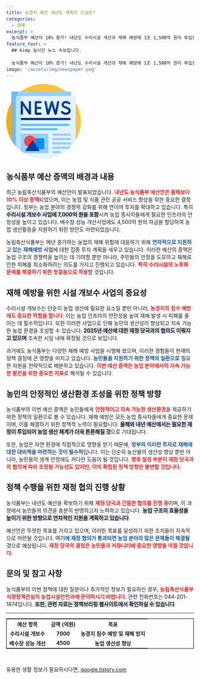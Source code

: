 ```yaml
---
title: 농경지 예산 내년도 계획의 진실은?
categories:
  - 경제
excerpt: >
  농식품부 예산이 10% 증가! 내년도 수리시설 개선과 재해 예방에 1조 1,500억 원이 투입됩니다. 농업의 안전을 위한 대규모 지원, 그 실체는 과연? 클릭해서 자세히 알아보세요!
feature_text: >
  ## kimp 실시간 뉴스 속보입니다.

  농식품부 예산이 10% 증가! 내년도 수리시설 개선과 재해 예방에 1조 1,500억 원이 투입됩니다. 농업의 안전을 위한 대규모 지원, 그 실체는 과연? 클릭해서 자세히 알아보세요!
image: '/assets/img/newspaper.png'
---
```


<p><img src="/assets/img/newspaper.png" alt="kimplant 속보" /></p>

<h2 data-ke-size="size26">농식품부 예산 증액의 배경과 내용</h2>

<p data-ke-size="size16">최근 농림축산식품부의 예산안이 발표되었습니다. <b><span style="color: #ee2323;">내년도 농식품부 예산안은 올해보다 10% 이상 증액</span></b>되었으며, 이는 농업 및 식품 관련 공공 서비스 향상을 위한 중요한 결정입니다. 정부는 농업 분야의 경쟁력 강화를 위해 연이어 투자를 확대하고 있습니다. 특히 <b><span style="background-color: #21538527;">수리시설 개보수 사업에 7,000억 원을 포함</span></b>시켜 농업 종사자들에게 필요한 인프라의 안정성을 높이고 있습니다. 배수장 성능 개선사업에도 4,500억 원의 자금을 할당하여 농업 생산활동을 지원하기 위한 방안도 마련되었습니다.</p>

<p data-ke-size="size16">농림축산식품부는 매년 증가하는 농업의 재해 위험에 대응하기 위해 <b><span style="color: #1a5490;">연차적으로 지원하고 있는 재해예방 사업</span></b>에 대한 집중 투자 계획을 세우고 있습니다. 이러한 예산의 증액은 농업 구조의 경쟁력을 높이는 데 기여할 뿐만 아니라, 주민들의 안정을 도모하고 재해로 인한 피해를 최소화하려는 의도를 가지고 진행되고 있습니다. <b><span style="color: #ee2323;">특히 수리시설의 노후화 문제를 해결하기 위한 첫걸음으로 작용</span></b>할 것입니다.</p>

<h2 data-ke-size="size26">재해 예방을 위한 시설 개보수 사업의 중요성</h2>

<p data-ke-size="size16">수리시설 개보수는 단순히 농업 생산에 필요한 요소일 뿐만 아니라, <b><span style="color: #ee2323;">농경지의 침수 예방에도 중요한 역할을 합니다</span></b>. 이는 농업 인프라의 안전성을 높여 재해 발생 시 피해를 줄이는 데 필수적입니다. 또한 이러한 사업으로 인해 농민의 생산성이 향상되고 지속 가능한 농업 환경을 조성할 수 있습니다. <b><span style="background-color: #21538527;">2025년 예산에 대한 재정 당국과의 협의도 이뤄지고 있으며</span></b> 조속한 시일 내에 확정될 것으로 보입니다.</p>

<p data-ke-size="size16">과거에도 농식품부는 다양한 재해 예방 사업을 시행해 왔으며, 이러한 경험들이 현재의 정책 결정에 큰 영향을 미치고 있습니다. <b><span style="color: #1a5490;">농민들을 지원하기 위한 정책의 일환으로</span></b> 필요한 자원을 전략적으로 배분하고 있습니다. <b><span style="color: #ee2323;">이번 예산 증액은 농업 분야에서의 지속 가능한 발전을 위한 중요한 지표</span></b>로 해석될 수 있습니다.</p>

<h2 data-ke-size="size26">농민의 안정적인 생산환경 조성을 위한 정책 방향</h2>

<p data-ke-size="size16">농식품부의 이번 예산 증액은 농민들에게 <b><span style="color: #ee2323;">안정적이고 지속 가능한 생산환경</span></b>을 제공하기 위한 정책의 일환으로 볼 수 있습니다. 재해 예방은 모든 농업 종사자들에게 중요한 문제이며, 이를 해결하기 위한 정책적 노력이 필요합니다. <b><span style="background-color: #21538527;">올해와 내년 예산에서는 필요한 재정이 투입되어 농업 생산 체계가 더욱 튼튼해질 것</span></b>으로 기대됩니다.</p>

<p data-ke-size="size16">또한, 농업은 자연 환경에 직접적으로 영향을 받기 때문에, <b><span style="color: #1a5490;">정부의 이러한 투자로 재해에 대한 대비책을 마련하는 것이 필수적</span></b>입니다. 이는 단순히 농산물의 생산성 향상 뿐만 아니라, 농민들의 생계 안정에도 커다란 도움이 될 것입니다. <b><span style="color: #ee2323;">향후 일정 부분이 재정 당국과의 협의에 따라 조정될 가능성도 있지만, 이미 확립된 정책 방향은 불변할 것입니다</span></b>.</p>

<h2 data-ke-size="size26">정책 수행을 위한 재정 협의 진행 상황</h2>

<p data-ke-size="size16">농식품부는 내년도 예산을 확보하기 위해 <b><span style="color: #ee2323;">재정 당국과 긴밀한 협의를 진행 중</span></b>이며, 이 과정에서 농민들의 의견을 충분히 반영하고자 노력하고 있습니다. <b><span style="background-color: #21538527;">농업 구조의 효율성을 높이기 위한 방향으로 연차적인 지원을 계획하고 있습니다</span></b>.</p>

<p data-ke-size="size16">예산안은 뚜렷한 목표를 가지고 있으며, 이러한 목표를 달성하기 위한 조치들이 지속적으로 마련될 것입니다. <b><span style="color: #1a5490;">여기에 재정 협의가 통과되면 농업 분야의 많은 문제들이 해결될 것</span></b>으로 예상됩니다. <b><span style="color: #ee2323;">재정 당국의 결정은 농민들과 커뮤니티에 중요한 영향을 미칠 것입니다</span></b>.</p>

<h2 data-ke-size="size26">문의 및 참고 사항</h2>

<p data-ke-size="size16">농식품부의 이번 정책에 대한 질문이나 추가적인 정보가 필요하신 경우, <b><span style="color: #ee2323;">농림축산식품부 식량정책관실의 농업시설안전과에 문의하시기 바랍니다</span></b>. 관련 전화번호는 044-201-1874입니다. <b><span style="background-color: #21538527;">또한, 관련 자료는 정책브리핑 웹사이트에서 확인하실 수 있습니다</span></b>.</p>

<hr />

<table style="width: 100%; border-collapse: collapse; border: 1px solid black;">
    <tr>
        <th style="text-align: center; height: 17px;"><b>예산 항목</b></th>
        <th style="text-align: center; height: 17px;"><b>금액 (억원)</b></th>
        <th style="text-align: center; height: 17px;"><b>목표</b></th>
    </tr>
    <tr>
        <td style="text-align: center; height: 17px;"><b>수리시설 개보수</b></td>
        <td style="text-align: center; height: 17px;"><b>7000</b></td>
        <td style="text-align: center; height: 17px;"><b>농경지 침수 예방 및 재해 방지</b></td>
    </tr>
    <tr>
        <td style="text-align: center; height: 17px;"><b>배수장 성능 개선</b></td>
        <td style="text-align: center; height: 17px;"><b>4500</b></td>
        <td style="text-align: center; height: 17px;"><b>농업 생산성 향상</b></td>
    </tr>
</table>

<p data-ke-size="size16">&nbsp;</p>
유용한 생활 정보가 필요하시다면, <a href="https://qoogle.tistory.com" rel="dofollow">qoogle.tistory.com</a>



